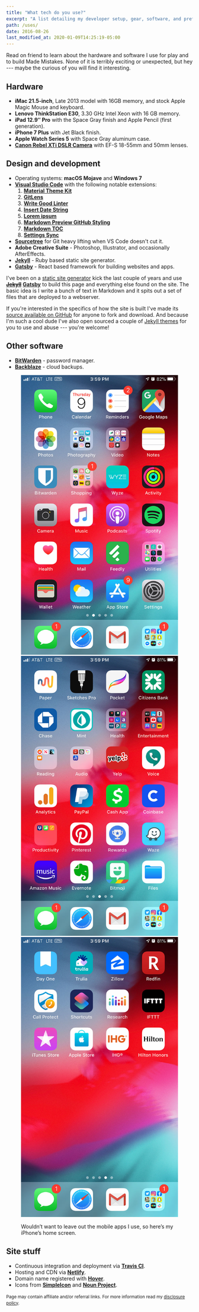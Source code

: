 ```yaml
---
title: "What tech do you use?"
excerpt: "A list detailing my developer setup, gear, software, and preferred configurations."
path: /uses/
date: 2016-08-26
last_modified_at: 2020-01-09T14:25:19-05:00
---
```


Read on friend to learn about the hardware and software I use for play and to build Made Mistakes. None of it is terribly exciting or unexpected, but hey --- maybe the curious of you will find it interesting.

## Hardware

- **iMac 21.5-inch**, Late 2013 model with 16GB memory, and stock Apple Magic Mouse and keyboard.
- **Lenovo ThinkStation E30**, 3.30 GHz Intel Xeon with 16 GB memory.
- **iPad 12.9&#x2033; Pro** with the Space Gray finish and Apple Pencil (first generation).
- **iPhone 7 Plus** with Jet Black finish.
- **Apple Watch Series 5** with Space Gray aluminum case.
- [**Canon Rebel XTi DSLR Camera**](https://amzn.to/2R4A1YC) with EF-S 18-55mm and 50mm lenses.

## Design and development

- Operating systems: **macOS Mojave** and **Windows 7**
- [**Visual Studio Code**](https://code.visualstudio.com/) with the following notable extensions:
  1. [**Material Theme Kit**](https://marketplace.visualstudio.com/items?itemName=ms-vscode.Theme-MaterialKit)
  2. [**GitLens**](https://marketplace.visualstudio.com/items?itemName=eamodio.gitlens)
  3. [**Write Good Linter**](https://marketplace.visualstudio.com/items?itemName=travisthetechie.write-good-linter)
  4. [**Insert Date String**](https://marketplace.visualstudio.com/items?itemName=jsynowiec.vscode-insertdatestring)
  5. [**Lorem ipsum**](https://marketplace.visualstudio.com/items?itemName=Tyriar.lorem-ipsum)
  6. [**Markdown Preview GitHub Styling**](https://marketplace.visualstudio.com/items?itemName=bierner.markdown-preview-github-styles)
  7. [**Markdown TOC**](https://marketplace.visualstudio.com/items?itemName=AlanWalk.markdown-toc)
  8. [**Settings Sync**](https://marketplace.visualstudio.com/items?itemName=Shan.code-settings-sync)
- [**Sourcetree**](https://www.sourcetreeapp.com/) for Git heavy lifting when VS Code doesn't cut it.
- **Adobe Creative Suite** - Photoshop, Illustrator, and occasionally AfterEffects.
- [**Jekyll**](https://jekyllrb.com/) - Ruby based static site generator.
- [**Gatsby**](https://www.gatsbyjs.org/) - React based framework for building websites and apps.

I've been on a [static site generator](/articles/going-static/) kick the last couple of years and use <s>[**Jekyll**](https://jekyllrb.com/)</s> [**Gatsby**](https://www.gatsbyjs.org/) to build this page and everything else found on the site. The basic idea is I write a bunch of text in Markdown and it spits out a set of files that are deployed to a webserver.

If you're interested in the specifics of how the site is built I've made its [source available on GitHub](https://github.com/mmistakes/made-mistakes-gatsby) for anyone to fork and download. And because I'm such a cool dude I've also open sourced a couple of [Jekyll themes](/work/jekyll-themes/) for you to use and abuse --- you're welcome!

## Other software

- [**BitWarden**](https://bitwarden.com/) - password manager.
- [**Backblaze**](https://secure.backblaze.com/r/014jkj) - cloud backups.

<figure class="three-column">
  <img src="../../images/iphone-home-screen-1.jpg" alt="my iPhone home screen apps">
  <img src="../../images/iphone-home-screen-2.jpg" alt="iPhone apps I use screen shot">
  <img src="../../images/iphone-home-screen-3.jpg" alt="more iPhone ass I use screen shot">
  <figcaption><p>Wouldn&rsquo;t want to leave out the mobile apps I use, so here&rsquo;s my iPhone&rsquo;s home screen.</p></figcaption>
</figure>

## Site stuff

- Continuous integration and deployment via [**Travis CI**][travis-ci].
- Hosting and CDN via [**Netlify**][netlify].
- Domain name registered with [**Hover**][hover].
- Icons from [**SimpleIcon**][simpleicon] and [**Noun Project**][nounproject].

<small>Page may contain affiliate and/or referral links. For more information read my <a href="/terms/#disclosure-policy">disclosure policy</a>.</small>

[travis-ci]: https://travis-ci.org/
[netlify]: https://www.netlify.com/
[cloudflare-ssl]: https://www.cloudflare.com/ssl/
[hover]: https://hover.com/E4nZJYVH
[simpleicon]: http://www.flaticon.com
[nounproject]: https://thenounproject.com
